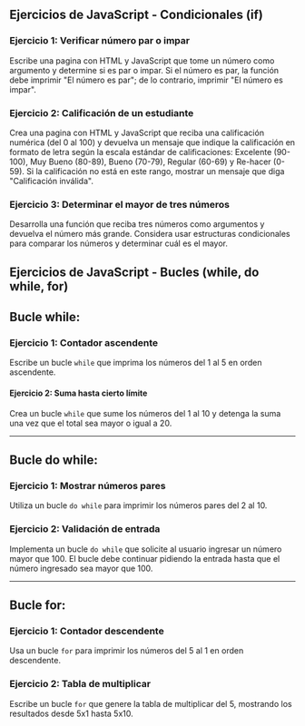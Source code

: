 ## Ejercicios de JavaScript - Condicionales (if)

### Ejercicio 1: Verificar número par o impar
Escribe una pagina con HTML y JavaScript que tome un número como argumento y determine si es par o impar. Si el número es par, la función debe imprimir "El número es par"; de lo contrario, imprimir "El número es impar".

### Ejercicio 2: Calificación de un estudiante
Crea una pagina con HTML y JavaScript que reciba una calificación numérica (del 0 al 100) y devuelva un mensaje que indique la calificación en formato de letra según la escala estándar de calificaciones: Excelente (90-100), Muy Bueno (80-89), Bueno (70-79), Regular (60-69) y Re-hacer (0-59). Si la calificación no está en este rango, mostrar un mensaje que diga "Calificación inválida".

### Ejercicio 3: Determinar el mayor de tres números
Desarrolla una función que reciba tres números como argumentos y devuelva el número más grande. Considera usar estructuras condicionales para comparar los números y determinar cuál es el mayor.

## Ejercicios de JavaScript - Bucles (while, do while, for)

## Bucle while:

### Ejercicio 1: Contador ascendente
Escribe un bucle `while` que imprima los números del 1 al 5 en orden ascendente.

#### Ejercicio 2: Suma hasta cierto límite
Crea un bucle `while` que sume los números del 1 al 10 y detenga la suma una vez que el total sea mayor o igual a 20.

---

## Bucle do while:

### Ejercicio 1: Mostrar números pares
Utiliza un bucle `do while` para imprimir los números pares del 2 al 10.

### Ejercicio 2: Validación de entrada
Implementa un bucle `do while` que solicite al usuario ingresar un número mayor que 100. El bucle debe continuar pidiendo la entrada hasta que el número ingresado sea mayor que 100.

---

## Bucle for:

### Ejercicio 1: Contador descendente
Usa un bucle `for` para imprimir los números del 5 al 1 en orden descendente.

### Ejercicio 2: Tabla de multiplicar
Escribe un bucle `for` que genere la tabla de multiplicar del 5, mostrando los resultados desde 5x1 hasta 5x10.
